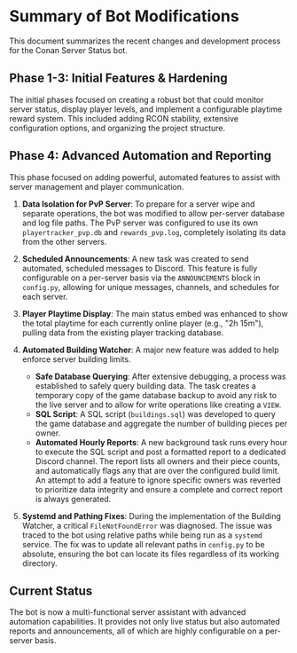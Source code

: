# Summary of Bot Modifications

This document summarizes the recent changes and development process for the Conan Server Status bot.

## Phase 1-3: Initial Features & Hardening

The initial phases focused on creating a robust bot that could monitor server status, display player levels, and implement a configurable playtime reward system. This included adding RCON stability, extensive configuration options, and organizing the project structure.

## Phase 4: Advanced Automation and Reporting

This phase focused on adding powerful, automated features to assist with server management and player communication.

1.  **Data Isolation for PvP Server**: To prepare for a server wipe and separate operations, the bot was modified to allow per-server database and log file paths. The PvP server was configured to use its own `playertracker_pvp.db` and `rewards_pvp.log`, completely isolating its data from the other servers.

2.  **Scheduled Announcements**: A new task was created to send automated, scheduled messages to Discord. This feature is fully configurable on a per-server basis via the `ANNOUNCEMENTS` block in `config.py`, allowing for unique messages, channels, and schedules for each server.

3.  **Player Playtime Display**: The main status embed was enhanced to show the total playtime for each currently online player (e.g., "2h 15m"), pulling data from the existing player tracking database.

4.  **Automated Building Watcher**: A major new feature was added to help enforce server building limits.
    *   **Safe Database Querying**: After extensive debugging, a process was established to safely query building data. The task creates a temporary copy of the game database backup to avoid any risk to the live server and to allow for write operations like creating a `VIEW`.
    *   **SQL Script**: A SQL script (`buildings.sql`) was developed to query the game database and aggregate the number of building pieces per owner.
    *   **Automated Hourly Reports**: A new background task runs every hour to execute the SQL script and post a formatted report to a dedicated Discord channel. The report lists all owners and their piece counts, and automatically flags any that are over the configured build limit. An attempt to add a feature to ignore specific owners was reverted to prioritize data integrity and ensure a complete and correct report is always generated.

5.  **Systemd and Pathing Fixes**: During the implementation of the Building Watcher, a critical `FileNotFoundError` was diagnosed. The issue was traced to the bot using relative paths while being run as a `systemd` service. The fix was to update all relevant paths in `config.py` to be absolute, ensuring the bot can locate its files regardless of its working directory.

## Current Status

The bot is now a multi-functional server assistant with advanced automation capabilities. It provides not only live status but also automated reports and announcements, all of which are highly configurable on a per-server basis.